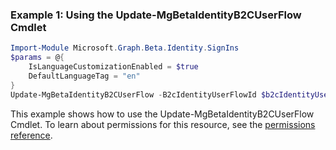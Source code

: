 ### Example 1: Using the Update-MgBetaIdentityB2CUserFlow Cmdlet
```powershell
Import-Module Microsoft.Graph.Beta.Identity.SignIns
$params = @{
	IsLanguageCustomizationEnabled = $true
	DefaultLanguageTag = "en"
}
Update-MgBetaIdentityB2CUserFlow -B2cIdentityUserFlowId $b2cIdentityUserFlowId -BodyParameter $params
```
This example shows how to use the Update-MgBetaIdentityB2CUserFlow Cmdlet.
To learn about permissions for this resource, see the [permissions reference](/graph/permissions-reference).
